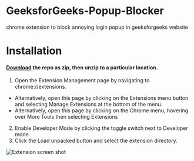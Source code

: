 # GeeksforGeeks-Popup-Blocker
chrome extension to block annoying login popup in geeksforgeeks website


# Installation

#### [Download](https://github.com/pushker-git/GeeksforGeeks-Popup-Blocker/archive/refs/tags/v1.0.0.zip) the repo as zip, then unzip to a particular location.

1. Open the Extension Management page by navigating to chrome://extensions.
  * Alternatively, open this page by clicking on the Extensions menu button and selecting Manage Extensions at the bottom of the menu.
  * Alternatively, open this page by clicking on the Chrome menu, hovering over More Tools then selecting Extensions
2. Enable Developer Mode by clicking the toggle switch next to Developer mode.
3. Click the Load unpacked button and select the extension directory.


![Extension screen shot](https://wd.imgix.net/image/BhuKGJaIeLNPW9ehns59NfwqKxF2/vOu7iPbaapkALed96rzN.png?auto=format&w=741)

